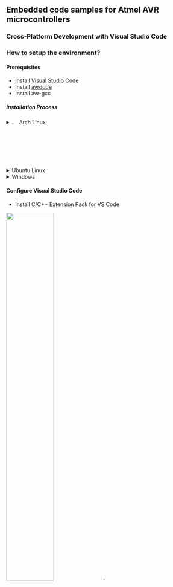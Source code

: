 ## Embedded code samples for Atmel AVR microcontrollers
### Cross-Platform Development with Visual Studio Code

### How to setup the environment?

#### Prerequisites
- Install [Visual Studio Code](https://code.visualstudio.com/)
- Install [avrdude](https://github.com/avrdudes/avrdude)
- Install avr-gcc

##### Installation Process
<details>
  <summary><img src="https://github.com/user-attachments/assets/6adedf3c-1d29-43f4-8e96-8c3d6cdcae11" width="3%" height="3%" />
Arch Linux</summary>

```bash
sudo pacman -S avrdude avr-gcc avr-libc
git clone https://aur.archlinux.org/visual-studio-code-bin.git
cd visual-studio-code-bin
makepkg -si
```
  
</details>
<details>
  <summary>Ubuntu Linux</summary>

```bash
sudo apt-get update
sudo apt-get install gcc-avr binutils-avr avr-libc gdb-avr avrdude
sudo apt-get install avrdude
sudo apt install code
```

</details>
<details>
  <summary>Windows</summary>

- Install the [AVR Toolchain](https://ww1.microchip.com/downloads/aemDocuments/documents/DEV/ProductDocuments/SoftwareTools/avr8-gnu-toolchain-3.7.0.1796-win32.any.x86_64.zip) from Microchip
- Install [Visual Studio Code](https://code.visualstudio.com/Download)
  
</details>


#### Configure Visual Studio Code
- Install C/C++ Extension Pack for VS Code
<img src="https://github.com/user-attachments/assets/6f6e1ffc-b966-4313-8e2b-5fa0b5422b17" width="50%" height="50%" />  
- 
